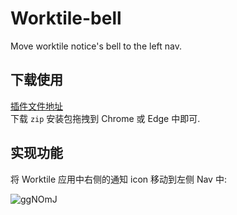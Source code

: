 # Worktile-bell

Move worktile notice's bell to the left nav.

## 下载使用

[插件文件地址](https://github.com/FrankWang117/worktile-bell/releases/latest)  
下载 `zip` 安装包拖拽到 Chrome 或 Edge 中即可.

## 实现功能

将 Worktile 应用中右侧的通知 icon 移动到左侧 Nav 中:

![ggNOmJ](https://raw.githubusercontent.com/FrankWang117/images/master/2022-10-26/ggNOmJ.jpg?token=AFFPCSDC53VBAGSS5AI2RATDLEOUW)
